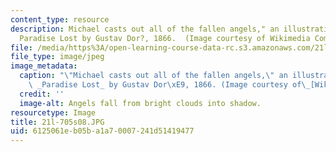 ```yaml
---
content_type: resource
description: Michael casts out all of the fallen angels," an illustration of Milton's
  Paradise Lost by Gustav Dor?, 1866.  (Image courtesy of Wikimedia Commons.)
file: /media/https%3A/open-learning-course-data-rc.s3.amazonaws.com/21l-705-major-authors-john-milton-spring-2008/6125061eb05ba1a70007241d51419477_21l-705s08.JPG
file_type: image/jpeg
image_metadata:
  caption: "\"Michael casts out all of the fallen angels,\" an illustration of Milton's\
    \ _Paradise Lost_ by Gustav Dor\xE9, 1866. (Image courtesy of\_[Wikimedia Commons](http://commons.wikimedia.org/wiki/Main_Page).)"
  credit: ''
  image-alt: Angels fall from bright clouds into shadow.
resourcetype: Image
title: 21l-705s08.JPG
uid: 6125061e-b05b-a1a7-0007-241d51419477
---
```

